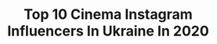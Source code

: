 ---
title: Top 10 Cinema Instagram Influencers In Ukraine In 2020
description: >-
  Find top cinema Instagram influencers in Ukraine in 2020. Most popular hashtags: #weddingcrimea #weddingmoscow #videography #weddingvideo.
platform: Instagram
profiles:
  - username: "vorot.raw"
    fullname: >-
      Фотограф | Воротинцев | Киев
    location: "Ukraine"
    followers: 3065
    engagement: 2859
    commentsToLikes: 0.036284
    id: ck14ih9fife1w0i19hl7rfe1x
    verified: false
    hashtags: "#vorotway, #vorot"
  - username: "taras.tsymbaliuk"
    fullname: >-
      Taras Tsymbaliuk
    location: "Ukraine"
    followers: 55764
    engagement: 452
    commentsToLikes: 0.019162
    id: ck14imdfeg3wl0i19d4k18or6
    verified: false
    hashtags: "#zniewolona"
  - username: "bad_ganna"
    fullname: >-
      Ann bad Businessman
    location: "Ukraine"
    followers: 8639
    engagement: 530
    commentsToLikes: 0.041973
    id: ck6u73iufj9jh0j71p4xxkpmb
    verified: false
    hashtags: "#bad, #coronavirus, #quarantine"
  - username: "liza_liubimova_l"
    fullname: >-
      Liza Liubimova
    location: "Ukraine"
    followers: 22051
    engagement: 914
    commentsToLikes: 0.011982
    id: ck5ccnhoyhoj60i11irgjli5t
    verified: false
    hashtags: "#theatre, #theatregodo, #godogirls, #party"
  - username: "server_lyumanov"
    fullname: >-
      Сервер Люманов
    location: "Ukraine"
    followers: 18041
    engagement: 351
    commentsToLikes: 0.054206
    id: ck5q57jj7roua0i11oa0ozkdz
    verified: false
    hashtags: "#simferopol, #25years, #videography, #weddingvideo"
  - username: "emir_aliev_"
    fullname: >-
      Эмир Алиев
    location: "Ukraine"
    followers: 20698
    engagement: 541
    commentsToLikes: 0.016523
    id: ck5q57l2groy90i11hzcma82p
    verified: false
    hashtags: "#videography, #weddingcrimea, #sudak, #crimea"
  - username: "norm_li"
    fullname: >-
      Norm Li, csc
    location: "Ukraine"
    followers: 5081
    engagement: 1004
    commentsToLikes: 0.036786
    id: ck6ua74uy1w5r0j71mqfhegkf
    verified: false
    hashtags: ""
  - username: "fordesman"
    fullname: >-
      Ben Fordesman
    location: "Ukraine"
    followers: 5703
    engagement: 478
    commentsToLikes: 0.044301
    id: ck6tsmc2i5l0u0j71mc3mv3wn
    verified: false
    hashtags: ""
  - username: "melnikstyle"
    fullname: >-
      ᴠɪᴛᴀʟɪɪ ᴍᴇʟɴɪᴋ
    location: "Ukraine"
    followers: 168784
    engagement: 1278
    commentsToLikes: 0.012784
    id: ck14kgshwpg3u0i19788zlbj3
    verified: false
    hashtags: "#35mmfilmphotography, #blackandwhitephotography, #kievgram, #paris"
  - username: "alyona_smirnova_miss"
    fullname: >-
      ————— ALYONA SMIRNOVA —————
    location: "Ukraine"
    followers: 30139
    engagement: 128
    commentsToLikes: 0.025366
    id: ck5hskltfwqti0i11cvse1330
    verified: false
    hashtags: "#pageant, #elastic, #yoga, #losangeles"
---